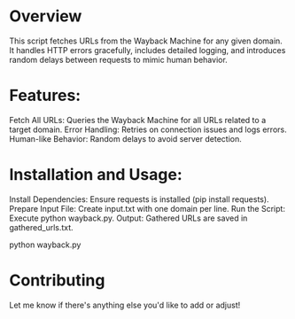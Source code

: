 # Overview
This script fetches URLs from the Wayback Machine for any given domain. It handles HTTP errors gracefully, includes detailed logging, and introduces random delays between requests to mimic human behavior.

# Features:
Fetch All URLs: Queries the Wayback Machine for all URLs related to a target domain.
Error Handling: Retries on connection issues and logs errors.
Human-like Behavior: Random delays to avoid server detection.

# Installation and Usage:
Install Dependencies: Ensure requests is installed (pip install requests).
Prepare Input File: Create input.txt with one domain per line.
Run the Script: Execute python wayback.py.
Output: Gathered URLs are saved in gathered_urls.txt.

python wayback.py

# Contributing
Let me know if there's anything else you'd like to add or adjust!
